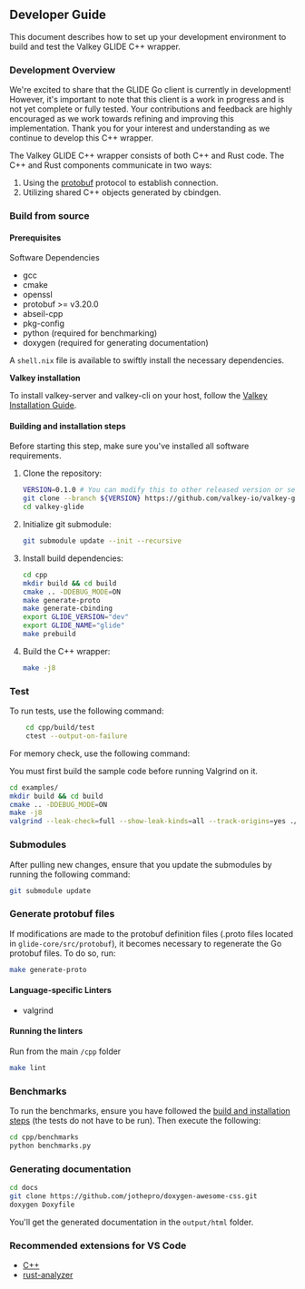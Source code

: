 ## Developer Guide

This document describes how to set up your development environment to build and test the Valkey GLIDE C++ wrapper.

### Development Overview

We're excited to share that the GLIDE Go client is currently in development! However, it's important to note that this client is a work in progress and is not yet complete or fully tested.
Your contributions and feedback are highly encouraged as we work towards refining and improving this implementation.
Thank you for your interest and understanding as we continue to develop this C++ wrapper.

The Valkey GLIDE C++ wrapper consists of both C++ and Rust code. The C++ and Rust components communicate in two ways:
1. Using the [protobuf](https://github.com/protocolbuffers/protobuf) protocol to establish connection.
2. Utilizing shared C++ objects generated by cbindgen.

### Build from source

#### Prerequisites

Software Dependencies

-    gcc
-    cmake
-    openssl
-    protobuf >= v3.20.0
-    abseil-cpp
-    pkg-config
-    python (required for benchmarking)
-    doxygen (required for generating documentation)

A `shell.nix` file is available to swiftly install the necessary dependencies.

**Valkey installation**

To install valkey-server and valkey-cli on your host, follow the [Valkey Installation Guide](https://github.com/valkey-io/valkey).

#### Building and installation steps

Before starting this step, make sure you've installed all software requirements.

1. Clone the repository:
    ```bash
    VERSION=0.1.0 # You can modify this to other released version or set it to "main" to get the unstable branch
    git clone --branch ${VERSION} https://github.com/valkey-io/valkey-glide.git
    cd valkey-glide
    ```
2. Initialize git submodule:
    ```bash
    git submodule update --init --recursive
    ```
3. Install build dependencies:
    ```bash
    cd cpp
    mkdir build && cd build
    cmake .. -DDEBUG_MODE=ON
    make generate-proto
    make generate-cbinding
    export GLIDE_VERSION="dev"
    export GLIDE_NAME="glide"
    make prebuild
    ```
5. Build the C++ wrapper:
    ```bash
    make -j8
    ```

### Test

To run tests, use the following command:

```bash
    cd cpp/build/test
    ctest --output-on-failure
```

For memory check, use the following command:

You must first build the sample code before running Valgrind on it.
```bash
cd examples/
mkdir build && cd build
cmake .. -DDEBUG_MODE=ON
make -j8
valgrind --leak-check=full --show-leak-kinds=all --track-origins=yes ./glide-cpp-sample
```

### Submodules

After pulling new changes, ensure that you update the submodules by running the following command:

```bash
git submodule update
```

### Generate protobuf files

If modifications are made to the protobuf definition files (.proto files located in `glide-core/src/protobuf`), it becomes necessary to regenerate the Go protobuf files. To do so, run:

```bash
make generate-proto
```

#### Language-specific Linters

-   valgrind

#### Running the linters

Run from the main `/cpp` folder

```bash
make lint
```

### Benchmarks

To run the benchmarks, ensure you have followed the [build and installation steps](#building-and-installation-steps) (the tests do not have to be run). Then execute the following:

```bash
cd cpp/benchmarks
python benchmarks.py
```

### Generating documentation

```bash
cd docs
git clone https://github.com/jothepro/doxygen-awesome-css.git
doxygen Doxyfile
```

You'll get the generated documentation in the `output/html` folder.

### Recommended extensions for VS Code

-   [C++](https://marketplace.visualstudio.com/items?itemName=ms-vscode.cpptools)
-   [rust-analyzer](https://marketplace.visualstudio.com/items?itemName=rust-lang.rust-analyzer)

